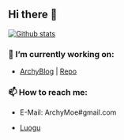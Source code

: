 ## Hi there 👋

[![Github stats](https://github-readme-stats.vercel.app/api?username=ArchyMoe)](https://github.com/anuraghazra/github-readme-stats)

### 🔭 I’m currently working on:

- [ArchyBlog](http://archy-blog.now.sh) | [Repo](/ArchyBlog)

### 📫 How to reach me: 

- E-Mail: ArchyMoe#gmail.com

- [Luogu](https://www.luogu.com.cn/chat?uid=197881)


<!--
**UserUnknownX/UserUnknownX** is a ✨ _special_ ✨ repository because its `README.md` (this file) appears on your GitHub profile.

Here are some ideas to get you started:

- 🔭 I’m currently working on ...
- 🌱 I’m currently learning ...
- 👯 I’m looking to collaborate on ...
- 🤔 I’m looking for help with ...
- 💬 Ask me about ...
- 📫 How to reach me: ...
- 😄 Pronouns: ...
- ⚡ Fun fact: ...
-->
